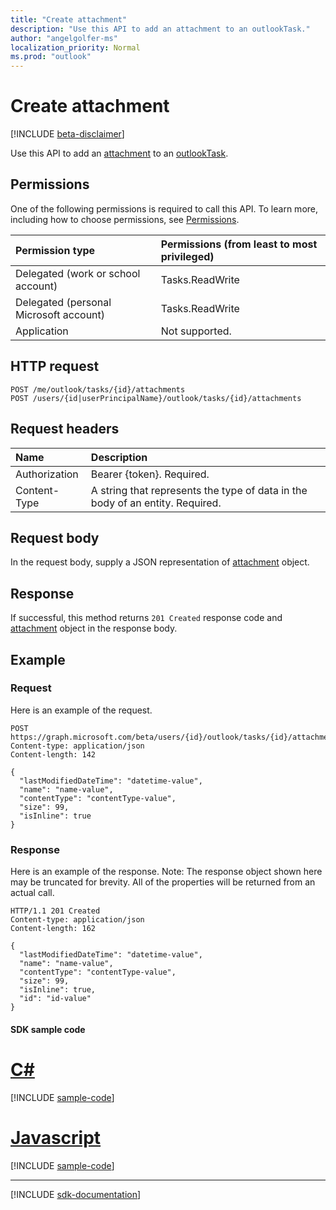 ```yaml
---
title: "Create attachment"
description: "Use this API to add an attachment to an outlookTask."
author: "angelgolfer-ms"
localization_priority: Normal
ms.prod: "outlook"
---
```


# Create attachment

[!INCLUDE [beta-disclaimer](../../includes/beta-disclaimer.md)]

Use this API to add an [attachment](../resources/attachment.md) to an [outlookTask](../resources/outlooktask.md).

## Permissions

One of the following permissions is required to call this API. To learn more, including how to choose permissions, see [Permissions](/graph/permissions-reference).

|Permission type      | Permissions (from least to most privileged)              |
|:--------------------|:---------------------------------------------------------|
|Delegated (work or school account) | Tasks.ReadWrite    |
|Delegated (personal Microsoft account) | Tasks.ReadWrite    |
|Application | Not supported. |

## HTTP request

<!-- { "blockType": "ignored" } -->

```http
POST /me/outlook/tasks/{id}/attachments
POST /users/{id|userPrincipalName}/outlook/tasks/{id}/attachments
```

## Request headers

| Name       | Description|
|:---------------|:----------|
| Authorization  | Bearer {token}. Required. |
| Content-Type | A string that represents the type of data in the body of an entity. Required. |

## Request body

In the request body, supply a JSON representation of [attachment](../resources/attachment.md) object.

## Response

If successful, this method returns `201 Created` response code and [attachment](../resources/attachment.md) object in the response body.

## Example

### Request

Here is an example of the request.
<!-- {
  "blockType": "request",
  "name": "create_attachment_from_outlooktask"
}-->

```http
POST https://graph.microsoft.com/beta/users/{id}/outlook/tasks/{id}/attachments
Content-type: application/json
Content-length: 142

{
  "lastModifiedDateTime": "datetime-value",
  "name": "name-value",
  "contentType": "contentType-value",
  "size": 99,
  "isInline": true
}
```

### Response

Here is an example of the response. Note: The response object shown here may be truncated for brevity. All of the properties will be returned from an actual call.
<!-- {
  "blockType": "response",
  "truncated": true,
  "@odata.type": "microsoft.graph.attachment"
} -->

```http
HTTP/1.1 201 Created
Content-type: application/json
Content-length: 162

{
  "lastModifiedDateTime": "datetime-value",
  "name": "name-value",
  "contentType": "contentType-value",
  "size": 99,
  "isInline": true,
  "id": "id-value"
}
```
#### SDK sample code
# [C#](#tab/cs)
[!INCLUDE [sample-code](../includes/create_attachment_from_outlooktask-Cs-snippets.md)]

# [Javascript](#tab/javascript)
[!INCLUDE [sample-code](../includes/create_attachment_from_outlooktask-Javascript-snippets.md)]

---

[!INCLUDE [sdk-documentation](../includes/snippets_sdk_documentation_link.md)]

<!-- uuid: 8fcb5dbc-d5aa-4681-8e31-b001d5168d79
2015-10-25 14:57:30 UTC -->
<!--
{
  "type": "#page.annotation",
  "description": "Create attachment",
  "keywords": "",
  "section": "documentation",
  "tocPath": "",
  "suppressions": [
    "Error: /api-reference/beta/api/outlooktask-post-attachments.md:\r\n      BookmarkMissing: '[#tab/cs](C#)'. Did you mean: #c (score: 5)",
    "Error: /api-reference/beta/api/outlooktask-post-attachments.md:\r\n      BookmarkMissing: '[#tab/javascript](Javascript)'. Did you mean: #javascript (score: 4)"
  ]
}
-->
